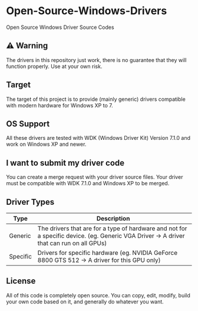 # Open-Source-Windows-Drivers
Open Source Windows Driver Source Codes

## ⚠ Warning
The drivers in this repository just work, there is no guarantee that they will function properly.
Use at your own risk.

## Target
The target of this project is to provide (mainly generic) drivers compatible with modern hardware for Windows XP to 7.

## OS Support
All these drivers are tested with WDK (Windows Driver Kit) Version 7.1.0 and work on Windows XP and newer.

## I want to submit my driver code
You can create a merge request with your driver source files. Your driver must be compatible with WDK 7.1.0 and Windows XP to be merged.

## Driver Types

| Type     | Description                                                                                                                               |
|----------|-------------------------------------------------------------------------------------------------------------------------------------------|
| Generic  | The drivers that are for a type of hardware and not for a specific device. (eg. Generic VGA Driver -> A driver that can run on all GPUs)  |
| Specific | Drivers for specific hardware (eg. NVIDIA GeForce 8800 GTS 512 -> A driver for this GPU only)                                             |

## License
All of this code is completely open source. You can copy, edit, modify, build your own code based on it, and generally do whatever you want.
